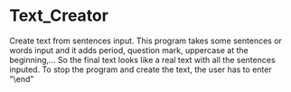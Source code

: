 # Text_Creator
Create text from sentences input.
This program takes some sentences or words input and it adds period, question mark, uppercase at the beginning,... So the final text looks like a real text with all the sentences inputed.
To stop the program and create the text, the user has to enter "\end”
